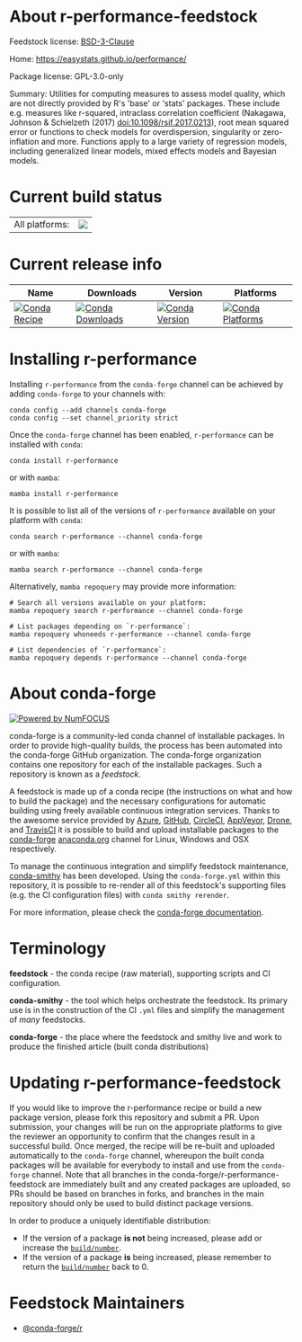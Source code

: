 About r-performance-feedstock
=============================

Feedstock license: [BSD-3-Clause](https://github.com/conda-forge/r-performance-feedstock/blob/main/LICENSE.txt)

Home: https://easystats.github.io/performance/

Package license: GPL-3.0-only

Summary: Utilities for computing measures to assess model quality, which are not directly provided by R's 'base' or 'stats' packages. These  include e.g. measures like r-squared, intraclass correlation coefficient (Nakagawa, Johnson & Schielzeth (2017) <doi:10.1098/rsif.2017.0213>),  root mean squared error or functions to check models for overdispersion,  singularity or zero-inflation and more. Functions apply to a large variety of regression models, including generalized linear models, mixed effects models and Bayesian models.

Current build status
====================


<table><tr><td>All platforms:</td>
    <td>
      <a href="https://dev.azure.com/conda-forge/feedstock-builds/_build/latest?definitionId=6604&branchName=main">
        <img src="https://dev.azure.com/conda-forge/feedstock-builds/_apis/build/status/r-performance-feedstock?branchName=main">
      </a>
    </td>
  </tr>
</table>

Current release info
====================

| Name | Downloads | Version | Platforms |
| --- | --- | --- | --- |
| [![Conda Recipe](https://img.shields.io/badge/recipe-r--performance-green.svg)](https://anaconda.org/conda-forge/r-performance) | [![Conda Downloads](https://img.shields.io/conda/dn/conda-forge/r-performance.svg)](https://anaconda.org/conda-forge/r-performance) | [![Conda Version](https://img.shields.io/conda/vn/conda-forge/r-performance.svg)](https://anaconda.org/conda-forge/r-performance) | [![Conda Platforms](https://img.shields.io/conda/pn/conda-forge/r-performance.svg)](https://anaconda.org/conda-forge/r-performance) |

Installing r-performance
========================

Installing `r-performance` from the `conda-forge` channel can be achieved by adding `conda-forge` to your channels with:

```
conda config --add channels conda-forge
conda config --set channel_priority strict
```

Once the `conda-forge` channel has been enabled, `r-performance` can be installed with `conda`:

```
conda install r-performance
```

or with `mamba`:

```
mamba install r-performance
```

It is possible to list all of the versions of `r-performance` available on your platform with `conda`:

```
conda search r-performance --channel conda-forge
```

or with `mamba`:

```
mamba search r-performance --channel conda-forge
```

Alternatively, `mamba repoquery` may provide more information:

```
# Search all versions available on your platform:
mamba repoquery search r-performance --channel conda-forge

# List packages depending on `r-performance`:
mamba repoquery whoneeds r-performance --channel conda-forge

# List dependencies of `r-performance`:
mamba repoquery depends r-performance --channel conda-forge
```


About conda-forge
=================

[![Powered by
NumFOCUS](https://img.shields.io/badge/powered%20by-NumFOCUS-orange.svg?style=flat&colorA=E1523D&colorB=007D8A)](https://numfocus.org)

conda-forge is a community-led conda channel of installable packages.
In order to provide high-quality builds, the process has been automated into the
conda-forge GitHub organization. The conda-forge organization contains one repository
for each of the installable packages. Such a repository is known as a *feedstock*.

A feedstock is made up of a conda recipe (the instructions on what and how to build
the package) and the necessary configurations for automatic building using freely
available continuous integration services. Thanks to the awesome service provided by
[Azure](https://azure.microsoft.com/en-us/services/devops/), [GitHub](https://github.com/),
[CircleCI](https://circleci.com/), [AppVeyor](https://www.appveyor.com/),
[Drone](https://cloud.drone.io/welcome), and [TravisCI](https://travis-ci.com/)
it is possible to build and upload installable packages to the
[conda-forge](https://anaconda.org/conda-forge) [anaconda.org](https://anaconda.org/)
channel for Linux, Windows and OSX respectively.

To manage the continuous integration and simplify feedstock maintenance,
[conda-smithy](https://github.com/conda-forge/conda-smithy) has been developed.
Using the ``conda-forge.yml`` within this repository, it is possible to re-render all of
this feedstock's supporting files (e.g. the CI configuration files) with ``conda smithy rerender``.

For more information, please check the [conda-forge documentation](https://conda-forge.org/docs/).

Terminology
===========

**feedstock** - the conda recipe (raw material), supporting scripts and CI configuration.

**conda-smithy** - the tool which helps orchestrate the feedstock.
                   Its primary use is in the construction of the CI ``.yml`` files
                   and simplify the management of *many* feedstocks.

**conda-forge** - the place where the feedstock and smithy live and work to
                  produce the finished article (built conda distributions)


Updating r-performance-feedstock
================================

If you would like to improve the r-performance recipe or build a new
package version, please fork this repository and submit a PR. Upon submission,
your changes will be run on the appropriate platforms to give the reviewer an
opportunity to confirm that the changes result in a successful build. Once
merged, the recipe will be re-built and uploaded automatically to the
`conda-forge` channel, whereupon the built conda packages will be available for
everybody to install and use from the `conda-forge` channel.
Note that all branches in the conda-forge/r-performance-feedstock are
immediately built and any created packages are uploaded, so PRs should be based
on branches in forks, and branches in the main repository should only be used to
build distinct package versions.

In order to produce a uniquely identifiable distribution:
 * If the version of a package **is not** being increased, please add or increase
   the [``build/number``](https://docs.conda.io/projects/conda-build/en/latest/resources/define-metadata.html#build-number-and-string).
 * If the version of a package **is** being increased, please remember to return
   the [``build/number``](https://docs.conda.io/projects/conda-build/en/latest/resources/define-metadata.html#build-number-and-string)
   back to 0.

Feedstock Maintainers
=====================

* [@conda-forge/r](https://github.com/orgs/conda-forge/teams/r/)

